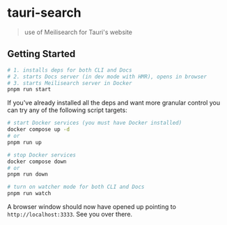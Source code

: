 # tauri-search
> use of Meilisearch for Tauri's website

## Getting Started

```bash
# 1. installs deps for both CLI and Docs
# 2. starts Docs server (in dev mode with HMR), opens in browser
# 3. starts Meilisearch server in Docker
pnpm run start
```

If you've already installed all the deps and want more granular control you can try any of the following script targets:

```bash
# start Docker services (you must have Docker installed)
docker compose up -d
# or
pnpm run up

# stop Docker services
docker compose down
# or
pnpm run down

# turn on watcher mode for both CLI and Docs
pnpm run watch
```

A browser window should now have opened up pointing to `http://localhost:3333`. See you over there.

